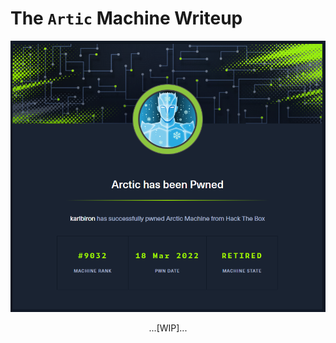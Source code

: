 # The `Artic` Machine Writeup

![artic_pwned](/assets/artic_pwned.png)

<p align="center">
...[WIP]...
</p>
